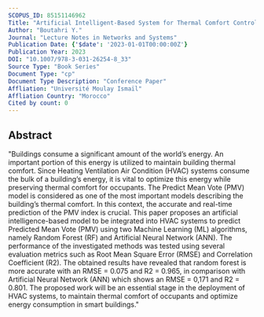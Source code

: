 ```yaml
---
SCOPUS_ID: 85151146962
Title: "Artificial Intelligent-Based System for Thermal Comfort Control in Smart Building"
Author: "Boutahri Y."
Journal: "Lecture Notes in Networks and Systems"
Publication Date: {'$date': '2023-01-01T00:00:00Z'}
Publication Year: 2023
DOI: "10.1007/978-3-031-26254-8_33"
Source Type: "Book Series"
Document Type: "cp"
Document Type Description: "Conference Paper"
Affliation: "Université Moulay Ismaïl"
Affliation Country: "Morocco"
Cited by count: 0
---
```


## Abstract
"Buildings consume a significant amount of the world’s energy. An important portion of this energy is utilized to maintain building thermal comfort. Since Heating Ventilation Air Condition (HVAC) systems consume the bulk of a building’s energy, it is vital to optimize this energy while preserving thermal comfort for occupants. The Predict Mean Vote (PMV) model is considered as one of the most important models describing the building’s thermal comfort. In this context, the accurate and real-time prediction of the PMV index is crucial. This paper proposes an artificial intelligence-based model to be integrated into HVAC systems to predict Predicted Mean Vote (PMV) using two Machine Learning (ML) algorithms, namely Random Forest (RF) and Artificial Neural Network (ANN). The performance of the investigated methods was tested using several evaluation metrics such as Root Mean Square Error (RMSE) and Correlation Coefficient (R2). The obtained results have revealed that random forest is more accurate with an RMSE = 0.075 and R2 = 0.965, in comparison with Artificial Neural Network (ANN) which shows an RMSE = 0,171 and R2 = 0.801. The proposed work will be an essential stage in the deployment of HVAC systems, to maintain thermal comfort of occupants and optimize energy consumption in smart buildings."
